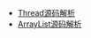 * [Thread源码解析](https://juejin.im/post/5cf75a995188254628166745)
* [ArrayList源码解析](https://juejin.im/post/5cff43346fb9a07eb55f5283)
